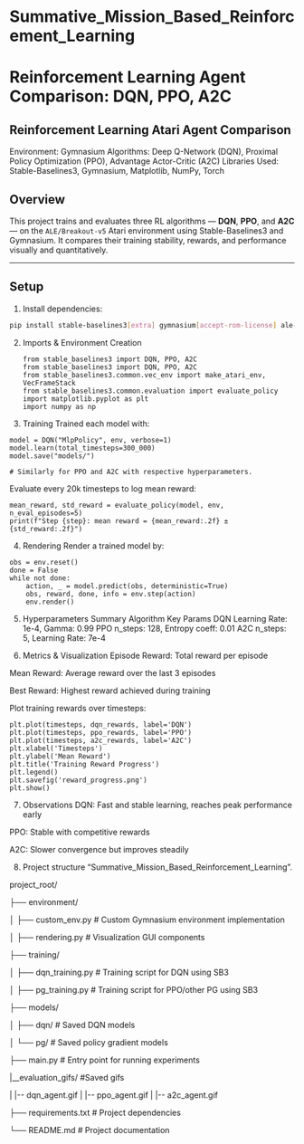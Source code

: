 # Summative_Mission_Based_Reinforcement_Learning
# Reinforcement Learning Agent Comparison: DQN, PPO, A2C

## Reinforcement Learning Atari Agent Comparison
Environment:  Gymnasium
Algorithms: Deep Q-Network (DQN), Proximal Policy Optimization (PPO), Advantage Actor-Critic (A2C)
Libraries Used: Stable-Baselines3, Gymnasium, Matplotlib, NumPy, Torch

## Overview
This project trains and evaluates three RL algorithms — **DQN**, **PPO**, and **A2C** — on the `ALE/Breakout-v5` Atari environment using Stable-Baselines3 and Gymnasium. It compares their training stability, rewards, and performance visually and quantitatively.

---

## Setup

1. Install dependencies:
```bash
pip install stable-baselines3[extra] gymnasium[accept-rom-license] ale-py matplotlib numpy
```
2. Imports & Environment Creation
   ```
   from stable_baselines3 import DQN, PPO, A2C
   from stable_baselines3 import DQN, PPO, A2C
   from stable_baselines3.common.vec_env import make_atari_env, VecFrameStack
   from stable_baselines3.common.evaluation import evaluate_policy
   import matplotlib.pyplot as plt
   import numpy as np
3. Training
Trained each model with:
```
model = DQN("MlpPolicy", env, verbose=1)
model.learn(total_timesteps=300_000)
model.save("models/")

# Similarly for PPO and A2C with respective hyperparameters.
```
Evaluate every 20k timesteps to log mean reward:
```
mean_reward, std_reward = evaluate_policy(model, env, n_eval_episodes=5)
print(f"Step {step}: mean reward = {mean_reward:.2f} ± {std_reward:.2f}")
```
4. Rendering
Render a trained model by:
```
obs = env.reset()
done = False
while not done:
    action, _ = model.predict(obs, deterministic=True)
    obs, reward, done, info = env.step(action)
    env.render()
```
5. Hyperparameters Summary
Algorithm	         Key                       Params
DQN	            Learning Rate: 1e-4,          Gamma: 0.99
PPO	            n_steps: 128,                 Entropy coeff: 0.01
A2C	            n_steps: 5,                   Learning Rate: 7e-4

6. Metrics & Visualization
Episode Reward: Total reward per episode

Mean Reward: Average reward over the last 3 episodes

Best Reward: Highest reward achieved during training

Plot training rewards over timesteps:
```
plt.plot(timesteps, dqn_rewards, label='DQN')
plt.plot(timesteps, ppo_rewards, label='PPO')
plt.plot(timesteps, a2c_rewards, label='A2C')
plt.xlabel('Timesteps')
plt.ylabel('Mean Reward')
plt.title('Training Reward Progress')
plt.legend()
plt.savefig('reward_progress.png')
plt.show()
```
7. Observations
DQN: Fast and stable learning, reaches peak performance early

PPO: Stable with competitive rewards

A2C: Slower convergence but improves steadily

8. Project structure
   “Summative_Mission_Based_Reinforcement_Learning”.

project_root/

├── environment/

│   ├── custom_env.py            # Custom Gymnasium environment implementation

│   ├── rendering.py             # Visualization GUI components

├── training/

│   ├── dqn_training.py          # Training script for DQN using SB3

│   ├── pg_training.py           # Training script for PPO/other PG using SB3

├── models/

│   ├── dqn/                     # Saved DQN models

│   └── pg/                      # Saved policy gradient models

├── main.py                      # Entry point for running experiments

|__evaluation_gifs/              #Saved gifs 

|   |-- dqn_agent.gif
|   |-- ppo_agent.gif
|   |-- a2c_agent.gif

├── requirements.txt             # Project dependencies

└── README.md                    # Project documentation




